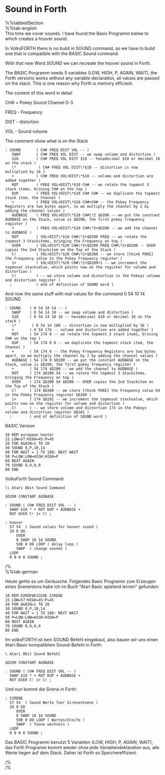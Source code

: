 # Sound in Forth  
  
%%tabbedSection  
%%tab-english  
This time we cover sounds. I have found the Basic Programm below to which creates a hoover sound.  
  
In VolksFORTH there is no build in SOUND command, so we have to build one that is compatible with the BASIC Sound command.  
  
With that new Word *SOUND* we can recreate the hoover sound in Forth.  
  
The BASIC Porgramm needs 5 variables (LOW, HIGH, P, AGAIN, WAIT), the Forth versions works without any variable declaration, all values are passed on the stack. This is one reason why Forth is memory efficient.  
  
The content of this word in detail  
  
CH# = Pokey Sound Channel 0-3  
  
FREQ - Frequency  
  
DIST - distortion  
  
VOL - Sound volume  
  
The comment show what is on the Stack  
  
  
```
: SOUND       ( CH# FREQ DIST VOL -- )
   SWAP       ( CH# FREQ VOL DIST -- we swap volume and distortion )
   $10        ( CH# FREQ VOL DIST $10 -- hexadecimal $10 or decimal 16 on the stack )
   \*          ( CH# FREQ VOL DIST\*$10 -- distortion is now multiplied by 16 )
   +          ( CH# FREQ VOL+DIST\*$10 -- volume and distortion are added together )
   ROT        ( FREQ VOL+DIST\*$10 CH# -- we rotate the topmost 3 stack items, brining CH# on the top )
   DUP        ( FREQ VOL+DIST\*$10 CH# CH# -- we duplicate the topmost stack item, the Channel )
   +          ( FREQ VOL+DIST\*$10 CH#+CH# -- the Pokey Frequency Registers are two bytes apart, so we multiply the channel by 2 by adding the channel values )
   AUDBASE    ( FREQ VOL+DIST\*$10 CH#\*2 $D200 -- we put the constant AUDBASE on the Stack, value is $D200, the first pokey frequency register )
   +          ( FREQ VOL+DIST\*$10 CH#\*2+$D200 -- we add the channel to AUDBASE )
   ROT        ( VOL+DIST\*$10 CH#\*2+$D200 FREQ -- we rotate the topmost 3 Stackitems, bringing the Frequency on top )
   OVER       ( VOL+DIST\*$20 CH#\*2+$D200 FREQ CH#\*2+$D200 -- OVER copies the 2nd Stackitem on the Top of the Stack )
   C!         ( VOL+DIST\*$20 CH#\*2+$D200 -- we store [think POKE] the Frequency value in the Pokey Frequency register )
   1+         ( VOL+DIST\*$20 CH#\*2+$D200+1 -- we increment the topmosat stackvalue, which points now on the register for volume and distortion )
   C!         ( -- we store volume and distortion in the Pokeys volume and distortion register )
  ;           ( end of definition of SOUND word )
```
  
And now the same stuff with real values for the command 0 54 10 14 SOUND  
  
```
: SOUND    ( 0 54 10 14 -- )
   SWAP    ( 0 54 14 10 -- we swap volume and distortion )
   $10     ( 0 54 14 10 16 -- hexadecimal $10 or decimal 16 on the stack )
   \*       ( 0 54 14 160 -- distortion is now multiplied by 16 )
   +       ( 0 54 174 -- volume and distortion are added together )
   ROT     ( 54 174 0 -- we rotate the topmost 3 stack items, brining CH# on the top )
   DUP     ( 54 174 0 0 -- we duplicate the topmost stack item, the Channel )
   +       ( 54 174 0 -- the Pokey Frequency Registers are two bytes apart, so we multiply the channel by 2 by adding the channel values )
   AUDBASE ( 54 174 0 $D200 -- we put the constant AUDBASE on the Stack, value is $D200, the first pokey frequency register )
   +       ( 54 174 $D200 -- we add the channel to AUDBASE )
   ROT     ( 174 $D200 54 -- we rotate the topmost 3 Stackitems, bringing the Frequency on top )
   OVER    ( 174 $D200 54 $D200 -- OVER copies the 2nd Stackitem on the Top of the Stack )
   C!      ( 174 $D200 -- we store [think POKE] the Frequency value 64 in the Pokey Frequency register $D200 )
   1+      ( 174 $D201 -- we increment the topmosat stackvalue, which points now on the register for volume and distortion )
   C!      ( -- we store volume and distortion 174 in the Pokeys volume and distortion register $D201 )
  ;        ( end of definition of SOUND word )
```
  
BASIC Version  
  
```
10 REM european hooter
15 LOW=57:HIGH=45:P=45
20 FOR AGAIN=1 TO 20
30 SOUND 0,P,10,14
40 FOR WAIT = 1 TO 180: NEXT WAIT
50 P=LOW:LOW=HIGH:HIGH=P
60 NEXT AGAIN
70 SOUND 0,0,0,0
80 END
```
  
VolksForth Sound Command  
  
```
\\ Atari 8bit Sound Command

$D200 CONSTANT AUDBASE

: SOUND ( CH# FREQ DIST VOL -- )
  SWAP $10 * + ROT DUP + AUDBASE +
  ROT OVER C! 1+ C! ;
```
  
  
```
: hoover
  57 54  ( Sound values for hoover sound )
  20 0 DO 
     OVER
     0 SWAP 10 14 SOUND
     500 0 DO LOOP ( delay loop )
     SWAP  ( change sounds )
  LOOP
  0 0 0 0 SOUND ;
```
  
  
/%  
%%tab-german  
  
Heute gehts es um Geräusche. Folgendes Basic Programm zum Erzeugen eines Sirenentons habe ich im Buch "Atari Basic spielend lernen" gefunden:  
  
```
10 REM EUROPAEISCHE SIRENE
15 LOW=57:HIGH=45:P=45
20 FOR AGAIN=1 TO 20
30 SOUND 0,P,10,14
40 FOR WAIT = 1 TO 180: NEXT WAIT
50 P=LOW:LOW=HIGH:HIGH=P
60 NEXT AGAIN
70 SOUND 0,0,0,0
80 END
```
  
Im volksFORTH ist kein SOUND Befehl eingebaut, also bauen wir uns einen Atari-Basic kompatiblem Sound-Befehl in Forth:  
  
```
\ Atari 8bit Sound Befehl

$D200 CONSTANT AUDBASE

: SOUND ( CH# FREQ DIST VOL -- )
  SWAP $10 * + ROT DUP + AUDBASE +
  ROT OVER C! 1+ C! ;
```
  
Und nun kommt die Sirene in Forth:  
```
: SIRENE
  57 54  ( Sound Werte fuer Sirenentoene )
  20 0 DO  
     OVER 
     0 SWAP 10 14 SOUND
     500 0 DO LOOP ( Warteschleife )
     SWAP  ( Toene wechseln )
  LOOP
  0 0 0 0 SOUND ;
```
  
Das BASIC Programm benutzt 5 Variablen (LOW, HIGH, P, AGAIN, WAIT), das Forth Programm kommt wieder ohne jede Variablendeklaration aus, alle Werte liegen auf dem Stack. Daher ist Forth so Speichereffizient.  
  
/%  
/%  
  
  
